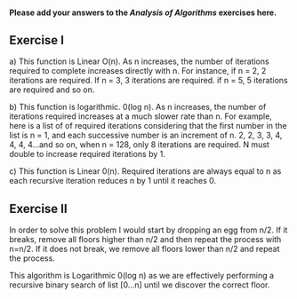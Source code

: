 #### Please add your answers to the ***Analysis of  Algorithms*** exercises here.

## Exercise I

a)  This function is Linear O(n). As n increases, the number of iterations required
to complete increases directly with n. For instance, if n = 2, 2 iterations are
required. If n = 3, 3 iterations are required. if n = 5, 5 iterations are required
and so on.


b) This function is logarithmic. 0(log n). As n increases, the number of iterations
required increases at a much slower rate than n. For example, here is a list of of
required iterations considering that the first number in the list is n = 1, and each
successive number is an increment of n. 2, 2, 3, 3, 4, 4, 4, 4...and so on, when
n = 128, only 8 iterations are required. N must double to increase required iterations
by 1.


c) This function is Linear 0(n). Required iterations are always equal to n as each
recursive iteration reduces n by 1 until it reaches 0. 

## Exercise II

  In order to solve this problem I would start by dropping an egg from n/2. If
it breaks, remove all floors higher than n/2 and then repeat the process with
n=n/2. If it does not break, we remove all floors lower than n/2 and repeat the process.

This algorithm is Logarithmic 0(log n) as we are effectively performing a recursive
binary search of list [0...n] until we discover the correct floor.



